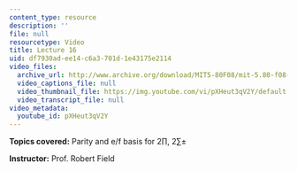 ```yaml
---
content_type: resource
description: ''
file: null
resourcetype: Video
title: Lecture 16
uid: df7930ad-ee14-c6a3-701d-1e43175e2114
video_files:
  archive_url: http://www.archive.org/download/MIT5-80F08/mit-5.80-f08-lec16_300k.mp4
  video_captions_file: null
  video_thumbnail_file: https://img.youtube.com/vi/pXHeut3qV2Y/default.jpg
  video_transcript_file: null
video_metadata:
  youtube_id: pXHeut3qV2Y
---
```


**Topics covered:** Parity and e/f basis for 2∏, 2∑±

**Instructor:** Prof. Robert Field